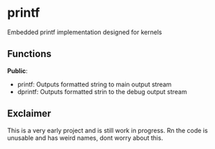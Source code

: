 # printf

Embedded printf implementation designed for kernels

## Functions

**Public**:

- printf: Outputs formatted string to main output stream
- dprintf: Outputs formatted strin to the debug output stream

## Exclaimer

This is a very early project and is still work in progress. Rn the code is unusable and has weird names, dont worry about this.
